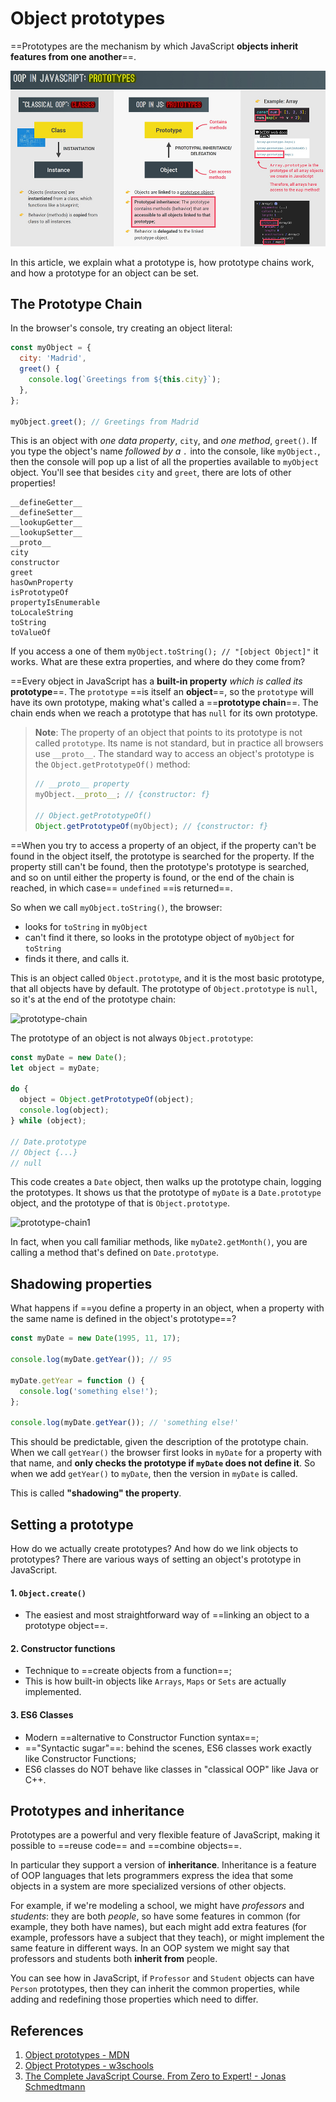 # Object prototypes

==Prototypes are the mechanism by which JavaScript **objects inherit features from one another**==. 

![prototype](../../img/oop_prototype.jpg)

In this article, we explain what a prototype is, how prototype chains work, and how a prototype for an object can be set.

## The Prototype Chain

In the browser's console, try creating an object literal:

```js
const myObject = {
  city: 'Madrid',
  greet() {
    console.log(`Greetings from ${this.city}`);
  },
};

myObject.greet(); // Greetings from Madrid
```

This is an object with _one data property_, `city`, and _one method_, `greet()`. If you type the object's name _followed by a `.`_ into the console, like `myObject.`, then the console will pop up a list of all the properties available to `myObject` object. You'll see that besides `city` and `greet`, there are lots of other properties!

```
__defineGetter__
__defineSetter__
__lookupGetter__
__lookupSetter__
__proto__
city
constructor
greet
hasOwnProperty
isPrototypeOf
propertyIsEnumerable
toLocaleString
toString
toValueOf
```

If you access a one of them `myObject.toString(); // "[object Object]"` it works. What are these extra properties, and where do they come from?

==Every object in JavaScript has a **built-in property** _which is called its_ **prototype**==. The `prototype` ==is itself an **object**==, so the `prototype` will have its own prototype, making what's called a ==**prototype chain**==. The chain ends when we reach a prototype that has `null` for its own prototype.

> **Note**: The property of an object that points to its prototype is not called `prototype`. Its name is not standard, but in practice all browsers use `__proto__`. The standard way to access an object's prototype is the `Object.getPrototypeOf()` method:
>
> ```js
> // __proto__ property
> myObject.__proto__; // {constructor: f}
> 
> // Object.getPrototypeOf()
> Object.getPrototypeOf(myObject); // {constructor: f}
> ```

==When you try to access a property of an object, if the property can't be found in the object itself, the prototype is searched for the property. If the property still can't be found, then the prototype's prototype is searched, and so on until either the property is found, or the end of the chain is reached, in which case== `undefined` ==is returned==.

So when we call `myObject.toString()`, the browser:

- looks for `toString` in `myObject`
- can't find it there, so looks in the prototype object of `myObject` for `toString`
- finds it there, and calls it.

This is an object called `Object.prototype`, and it is the most basic prototype, that all objects have by default. The prototype of `Object.prototype` is `null`, so it's at the end of the prototype chain:

![prototype-chain](..\..\img\oop_prototype-chain.jpg)

The prototype of an object is not always `Object.prototype`:

```js
const myDate = new Date();
let object = myDate;

do {
  object = Object.getPrototypeOf(object);
  console.log(object);
} while (object);

// Date.prototype
// Object {...}
// null
```

This code creates a `Date` object, then walks up the prototype chain, logging the prototypes. It shows us that the prototype of `myDate` is a `Date.prototype` object, and the prototype of that is `Object.prototype`.

![prototype-chain1](..\..\img\oop_prototype-chain1.jpg)

In fact, when you call familiar methods, like `myDate2.getMonth()`, you are calling a method that's defined on `Date.prototype`.

## Shadowing properties

What happens if ==you define a property in an object, when a property with the same name is defined in the object's prototype==?

```js
const myDate = new Date(1995, 11, 17);

console.log(myDate.getYear()); // 95

myDate.getYear = function () {
  console.log('something else!');
};

console.log(myDate.getYear()); // 'something else!'
```

This should be predictable, given the description of the prototype chain. When we call `getYear()` the browser first looks in `myDate` for a property with that name, and **only checks the prototype if `myDate` does not define it**. So when we add `getYear()` to `myDate`, then the version in `myDate` is called.

This is called **"shadowing" the property**.

## Setting a prototype

How do we actually create prototypes? And how do we link objects to prototypes? There are various ways of setting an object's prototype in JavaScript.

#### 1. `Object.create()`

- The easiest and most straightforward way of ==linking an object to a prototype object==.

#### 2. Constructor functions

- Technique to ==create objects from a function==;
- This is how built-in objects like `Arrays`, `Maps` or `Sets` are actually implemented.

#### 3. ES6 Classes

- Modern ==alternative to Constructor Function syntax==;
- =="Syntactic sugar"==: behind the scenes, ES6 classes work exactly like Constructor Functions;
- ES6 classes do NOT behave like classes in "classical OOP" like Java or C++.

## Prototypes and inheritance

Prototypes are a powerful and very flexible feature of JavaScript, making it possible to ==reuse code== and ==combine objects==.

In particular they support a version of **inheritance**. Inheritance is a feature of OOP languages that lets programmers express the idea that some objects in a system are more specialized versions of other objects.

For example, if we're modeling a school, we might have *professors* and *students*: they are both *people*, so have some features in common (for example, they both have names), but each might add extra features (for example, professors have a subject that they teach), or might implement the same feature in different ways. In an OOP system we might say that professors and students both **inherit from** people.

You can see how in JavaScript, if `Professor` and `Student` objects can have `Person` prototypes, then they can inherit the common properties, while adding and redefining those properties which need to differ.

## References

1. [Object prototypes - MDN](https://developer.mozilla.org/en-US/docs/Learn/JavaScript/Objects/Object_prototypes)
2. [Object Prototypes - w3schools](https://www.w3schools.com/js/js_object_prototypes.asp)
3. [The Complete JavaScript Course. From Zero to Expert! - Jonas Schmedtmann](https://www.udemy.com/course/the-complete-javascript-course/?utm_source=adwords&utm_medium=udemyads&utm_campaign=JavaScript_v.PROF_la.EN_cc.ROWMTA-B_ti.6368&utm_content=deal4584&utm_term=_._ag_130756014153_._ad_558386196906_._kw__._de_c_._dm__._pl__._ti_dsa-774930039569_._li_1011789_._pd__._&matchtype=&gclid=CjwKCAjwiuuRBhBvEiwAFXKaNCuaAhZ8UB5kIldtb76eeAyfM0SUKeceBq3FKF24pNxDVe-_g0-DPxoCnWwQAvD_BwE)

